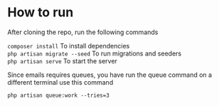 # How to run

After cloning the repo, run the following commands

`composer install` To install dependencies   
`php artisan migrate --seed` To run migrations and seeders   
`php artisan serve` To start the server  

Since emails requires queues, you have run the queue command on a different terminal use this command   

`php artisan queue:work --tries=3 `
